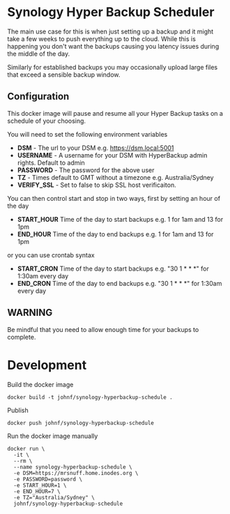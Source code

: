 # Synology Hyper Backup Scheduler

The main use case for this is when just setting up a backup and it might take a
few weeks to push everything up to the cloud. While this is happening you don't
want the backups causing you latency issues during the middle of the day.

Similarly for established backups you may occasionally upload large files that
exceed a sensible backup window.

## Configuration

This docker image will pause and resume all your Hyper Backup tasks on a
schedule of your choosing.

You will need to set the following environment variables

* **DSM** - The url to your DSM e.g. https://dsm.local:5001
* **USERNAME** - A username for your DSM with HyperBackup admin rights. Default
  to admin
* **PASSWORD** - The password for the above user
* **TZ** - Times default to GMT without a timezone e.g. Australia/Sydney
* **VERIFY_SSL** - Set to false to skip SSL host verificaiton. 

You can then control start and stop in two ways, first by setting an hour of the
day

* **START_HOUR** Time of the day to start backups e.g. 1 for 1am and 13 for 1pm
* **END_HOUR** Time of the day to end backups e.g. 1 for 1am and 13 for 1pm

or you can use crontab syntax

* **START_CRON** Time of the day to start backups e.g. "30 1 * * *" for 1:30am every day
* **END_CRON** Time of the day to end backups e.g. "30 1 * * *" for 1:30am every day

## WARNING

Be mindful that you need to allow enough time for your backups to complete.

# Development

Build the docker image

    docker build -t johnf/synology-hyperbackup-schedule .

Publish

    docker push johnf/synology-hyperbackup-schedule

Run the docker image manually

    docker run \
      -it \
      --rm \
      --name synology-hyperbackup-schedule \
      -e DSM=https://mrsnuff.home.inodes.org \
      -e PASSWORD=password \
      -e START_HOUR=1 \
      -e END_HOUR=7 \
      -e TZ="Australia/Sydney" \
      johnf/synology-hyperbackup-schedule

